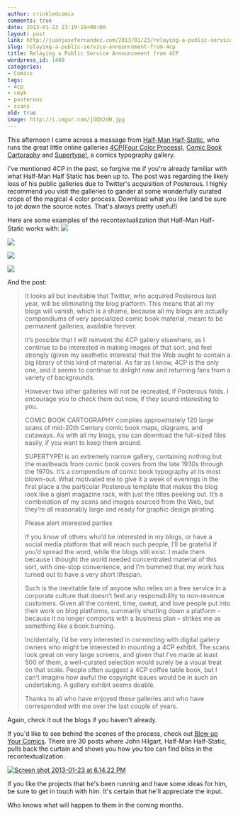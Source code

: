 ```yaml
---
author: crinkledcomix
comments: true
date: 2013-01-23 23:19:19+00:00
layout: post
link: http://juanjosefernandez.com/2013/01/23/relaying-a-public-service-announcement-from-4cp/
slug: relaying-a-public-service-announcement-from-4cp
title: Relaying a Public Service Announcement from 4CP
wordpress_id: 1449
categories:
- Comics
tags:
- 4cp
- cmyk
- posterous
- scans
old: true
image: http://i.imgur.com/jGQh2dH.jpg
---
```


This afternoon I came across a message from [Half-Man Half-Static](http://posterous.com/users/4aqiDs7OMvCN#activities/page/1), who runs the great little online galleries [4CP(Four Color Process)](http://4cp.posterous.com/), [Comic Book Cartoraphy](http://comicbookcartography.posterous.com/) and [Supertype!](http://supertype.posterous.com/), a comics typography gallery.

I've mentioned 4CP in the past, so forgive me if you're already familiar with what Half-Man Half Static has been up to. The post was regarding the likely loss of his public galleries due to Twitter's acquisition of Posterous. I highly recommend you visit the galleries to gander at some wonderfully curated crops of the magical 4 color process. Download what you like (and be sure to jot down the source notes. That's always pretty useful!)


Here are some examples of the recontextualization that Half-Man Half-Static works with:
![](http://i.imgur.com/jGQh2dH.jpg)




![](http://i.imgur.com/KGOwMLL.jpg)




![](http://i.imgur.com/D0ZwCz1.png)




![](http://i.imgur.com/Y1qLOSy.png)


And the post:


<blockquote>It looks all but inevitable that Twitter, who acquired Posterous last year, will be eliminating the blog platform. This means that all my blogs will vanish, which is a shame, because all my blogs are actually compendiums of very specialized comic book material, meant to be permanent galleries, available forever.

It’s possible that I will reinvent the 4CP gallery elsewhere, as I continue to be interested in making images of that sort, and feel strongly (given my aesthetic interests) that the Web ought to contain a big library of this kind of material. As far as I know, 4CP is the only one, and it seems to continue to delight new and returning fans from a variety of backgrounds.

However two other galleries will not be recreated, if Posterous folds. I encourage you to check them out now, if they sound interesting to you.

COMIC BOOK CARTOGRAPHY compiles approximately 120 large scans of mid-20th Century comic book maps, diagrams, and cutaways. As with all my blogs, you can download the full-sized files easily, if you want to keep them around.

SUPERTYPE! is an extremely narrow gallery, containing nothing but the mastheads from comic book covers from the late 1930s through the 1970s. It’s a compendium of comic book typography at its most blown-out. What motivated me to give it a week of evenings in the first place a the particular Posterous template that makes the blog look like a giant magazine rack, with just the titles peeking out. It’s a combination of my scans and images sourced from the Web, but they’re all reasonably large and ready for graphic design pirating.

Please alert interested parties

If you know of others who’d be interested in my blogs, or have a social media platform that will reach such people, I’ll be grateful if you’d spread the word, while the blogs still exist. I made them because I thought the world needed concentrated material of this sort, with one-stop convenience, and I’m bummed that my work has turned out to have a very short lifespan.

Such is the inevitable fate of anyone who relies on a free service in a corporate culture that doesn’t feel any responsibility to non-revenue customers. Given all the content, time, sweat, and love people put into their work on blog platforms, summarily shutting down a platform – because it no longer comports with a business plan – strikes me as something like a book burning.

Incidentally, I’d be very interested in connecting with digital gallery owners who might be interested in mounting a 4CP exhibit. The scans look great on very large screens, and given that I’ve made at least 500 of them, a well-curated selection would surely be a visual treat on that scale. People often suggest a 4CP coffee table book, but I can’t imagine how awful the copyright issues would be in such an undertaking. A gallery exhibit seems doable.

Thanks to all who have enjoyed these galleries and who have corresponded with me over the last couple of years.</blockquote>


Again, check it out the blogs if you haven't already.

If you'd like to see behind the scenes of the process, check out [Blow up Your Comics](http://hilobrow.com/tag/4CP-context/). There are 30 posts where John Hilgart, Half-Man Half-Static, pulls back the curtain and shows you how you too can find bliss in the recontextualization.


[![Screen shot 2013-01-23 at 6.14.22 PM](http://fernandezjuanjose.files.wordpress.com/2013/01/screen-shot-2013-01-23-at-6-14-22-pm.png)](http://hilobrow.com/tag/4CP-context/)


If you like the projects that he's been running and have some ideas for him, be sure to get in touch with him. It's certain that he'll appreciate the input.

Who knows what will happen to them in the coming months.
